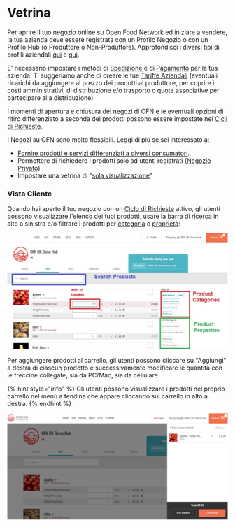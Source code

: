 # Vetrina

Per aprire il tuo negozio online su Open Food Network ed iniziare a vendere, la tua azienda deve essere registrata con un Profilo Negozio o con un Profilo Hub \(o Produttore o Non-Produttore\). Approfondisci i diversi tipi di profili aziendali [qui](../../your-quick-start-on-ofn-given-who-you-are.md) e [qui](../enterprise-profile/).

E' necessario impostare i metodi di [Spedizione ](shipping-methods.md)e di [Pagamento](payment-methods.md) per la tua azienda.  Ti suggeriamo anche di creare le tue [Tariffe Aziendali](enterprise-fees.md) \(eventuali ricarichi da aggiungere al prezzo dei prodotti al produttore, per coprire i costi amministrativi, di distribuzione e/o trasporto o quote associative per partecipare alla distribuzione\)

I momenti di apertura e chiusura dei negozi di OFN e le eventuali opzioni di ritiro differenziato a seconda dei prodotti possono essere impostate nei [Cicli di Richieste](order-cycle/).

I Negozi su OFN sono molto flessibili. Leggi di più se sei interessato a:

* [Fornire prodotti e servizi differenziati a diversi consumatori](customer-management-and-conditional-displays-prices/).
* Permettere di richiedere i prodotti solo ad utenti registrati \([Negozio Privato](private-shopfront.md)\)
* Impostare una vetrina di "[sola visualizzazione](display-only-order-cycles.md)"

### Vista Cliente

Quando hai aperto il tuo negozio con un [Ciclo di Richieste](order-cycle/) attivo, gli utenti possono visualizzare l'elenco dei tuoi prodotti, usare la barra di ricerca in alto a sinistra e/o filtrare i prodotti per [categoria](../products-1/) o [proprietà](../products-1/product-properties.md):

![customer view on PC/laptop](../../.gitbook/assets/customer.jpg)

Per aggiungere prodotti al carrello, gli utenti possono cliccare su "Aggiungi" a destra di ciascun prodotto e successivamente modificare le quantità con le freccine collegate, sia da PC/Mac, sia da cellulare.

{% hint style="info" %}
Gli utenti possono visualizzare i prodotti nel proprio carrello nel menù a tendina che appare cliccando sul carrello in alto a destra.
{% endhint %}

![](../../.gitbook/assets/dropdowncart.jpg)

